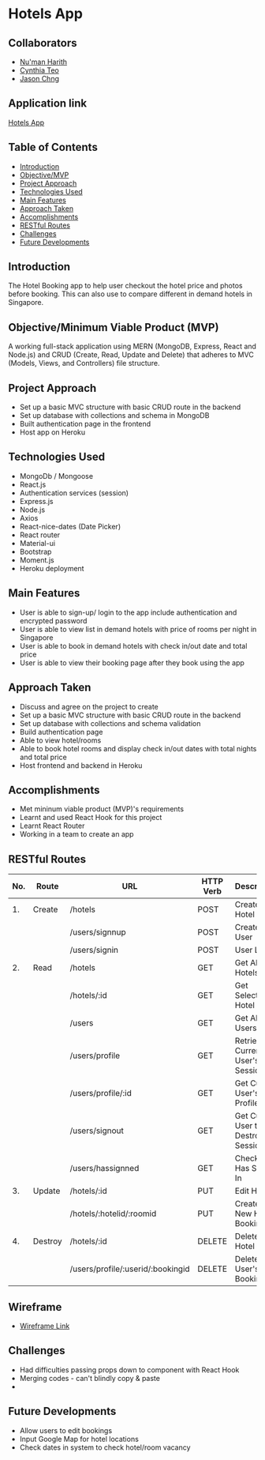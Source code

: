 # Hotels App

## Collaborators
* [Nu'man Harith](https://github.com/numanharith)
* [Cynthia Teo](https://github.com/cynthiajteo)
* [Jason Chng](https://github.com/mathslover74)

## Application link
[Hotels App](https://SOMETHING.herokuapp.com)

## Table of Contents

* [Introduction](#Introduction)
* [Objective/MVP](#Objective/MVP)
* [Project Approach](#project-approach)
* [Technologies Used](#Technologies-used)
* [Main Features](#Main-features)
* [Approach Taken](#Approach-taken)
* [Accomplishments](#Accomplishments)
* [RESTful Routes](#RESTful-Routes)
* [Challenges](#Challenges)
* [Future Developments](#Future-Developments)

## Introduction
The Hotel Booking app to help user checkout the hotel price and photos before booking. This can also use to compare different in demand hotels in Singapore.

## Objective/Minimum Viable Product (MVP)
A working full-stack application using MERN (MongoDB, Express, React and Node.js) and CRUD (Create, Read, Update and Delete) that adheres to MVC (Models, Views, and Controllers) file structure.

## Project Approach
* Set up a basic MVC structure with basic CRUD route in the backend
* Set up database with collections and schema in MongoDB
* Built authentication page in the frontend
* Host app on Heroku

## Technologies Used
* MongoDb / Mongoose
* React.js
* Authentication services (session)
* Express.js
* Node.js
* Axios
* React-nice-dates (Date Picker)
* React router
* Material-ui
* Bootstrap
* Moment.js
* Heroku deployment

## Main Features
* User is able to sign-up/ login to the app include authentication and encrypted password
* User is able to view list in demand hotels with price of rooms per night in Singapore
* User is able to book in demand hotels with check in/out date and total price
* User is able to view their booking page after they book using the app

## Approach Taken
* Discuss and agree on the project to create
* Set up a basic MVC structure with basic CRUD route in the backend
* Set up database with collections and schema validation 
* Build authentication page
* Able to view hotel/rooms
* Able to book hotel rooms and display check in/out dates with total nights and total price
* Host frontend and backend in Heroku

## Accomplishments
* Met mininum viable product (MVP)'s requirements
* Learnt and used React Hook for this project
* Learnt React Router
* Working in a team to create an app

## RESTful Routes
| No. | Route   | URL                                 | HTTP Verb | Description                                                                      |
| --- | ------- | ----------------------------------- | --------- | -------------------------------------------------------------------------------- |
| 1.  | Create  | /hotels                             | POST      | Create New Hotel                                                                 |
|     |         | /users/signnup                      | POST      | Create New User                                                                  |
|     |         | /users/signin                       | POST      | User Login                                                                       |
| 2.  | Read    | /hotels                             | GET       | Get All Hotels                                                                   |
|     |         | /hotels/:id                         | GET       | Get Selected Hotel                                                               |
|     |         | /users                              | GET       | Get All Users                                                                    |
|     |         | /users/profile                      | GET       | Retrieve Current User's Session                                                  |
|     |         | /users/profile/:id                  | GET       | Get Current User's Profile                                                       |
|     |         | /users/signout                      | GET       | Get Current User to Destroy Session                                              |
|     |         | /users/hassignned                   | GET       | Check User Has Signed In                                                         |
| 3.  | Update  | /hotels/:id                         | PUT       | Edit Hotel                                                                       |
|     |         | /hotels/:hotelid/:roomid            | PUT       | Creates New Hotel Booking                                                        |
| 4.  | Destroy | /hotels/:id                         | DELETE    | Delete Hotel                                                                     |
|     |         | /users/profile/:userid/:bookingid   | DELETE    | Delete User's Booking                                                            |

## Wireframe
* [Wireframe Link](https://miro.com/app/board/o9J_lNdhbVY=/)

## Challenges
* Had difficulties passing props down to component with React Hook
* Merging codes - can't blindly copy & paste 
* 

## Future Developments
* Allow users to edit bookings
* Input Google Map for hotel locations
* Check dates in system to check hotel/room vacancy